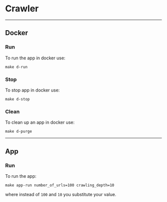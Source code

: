 # Crawler

___

## Docker

### Run

To run the app in docker use:

```shell
make d-run
```

### Stop

To stop app in docker use:

```shell
make d-stop
```

### Clean

To clean up an app in docker use:

```shell
make d-purge
```

___

## App

### Run

To run the app:

```shell
make app-run number_of_urls=100 crawling_depth=10
```

where instead of `100` and `10` you substitute your value.